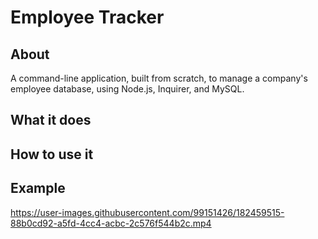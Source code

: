 # Employee Tracker

## About

A command-line application, built from scratch, to manage a company's employee database, using Node.js, Inquirer, and MySQL.

## What it does

## How to use it

## Example


https://user-images.githubusercontent.com/99151426/182459515-88b0cd92-a5fd-4cc4-acbc-2c576f544b2c.mp4

